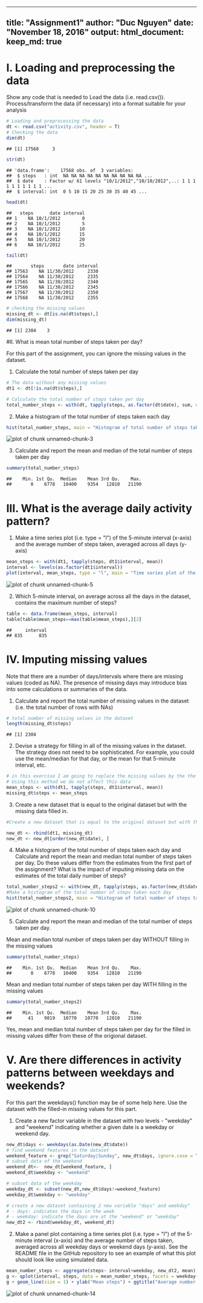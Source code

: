 ---
title: "Assignment1"
author: "Duc Nguyen"
date: "November 18, 2016"
output:
  html_document:
   keep_md: true
   ---




# I. Loading and preprocessing the data

Show any code that is needed to Load the data (i.e. read.csv()). Process/transform the data (if necessary) into a format suitable for your analysis



```r
# Loading and preprocessing the data
dt <- read.csv("activity.csv", header = T)
# Checking the data
dim(dt)
```

```
## [1] 17568     3
```

```r
str(dt)
```

```
## 'data.frame':	17568 obs. of  3 variables:
##  $ steps   : int  NA NA NA NA NA NA NA NA NA NA ...
##  $ date    : Factor w/ 61 levels "10/1/2012","10/10/2012",..: 1 1 1 1 1 1 1 1 1 1 ...
##  $ interval: int  0 5 10 15 20 25 30 35 40 45 ...
```

```r
head(dt)
```

```
##   steps      date interval
## 1    NA 10/1/2012        0
## 2    NA 10/1/2012        5
## 3    NA 10/1/2012       10
## 4    NA 10/1/2012       15
## 5    NA 10/1/2012       20
## 6    NA 10/1/2012       25
```

```r
tail(dt)
```

```
##       steps       date interval
## 17563    NA 11/30/2012     2330
## 17564    NA 11/30/2012     2335
## 17565    NA 11/30/2012     2340
## 17566    NA 11/30/2012     2345
## 17567    NA 11/30/2012     2350
## 17568    NA 11/30/2012     2355
```

```r
# checking the missing values
missing_dt <- dt[is.na(dt$steps),]
dim(missing_dt)
```

```
## [1] 2304    3
```
#II. What is mean total number of steps taken per day?

For this part of the assignment, you can ignore the missing values in the dataset.

1. Calculate the total number of steps taken per day


```r
# The data without any missing values
dt1 <- dt[!is.na(dt$steps),]

# Calculate the total number of steps taken per day
total_number_steps <- with(dt, tapply(steps, as.factor(dt$date), sum, na.rm = T))
```

2. Make a histogram of the total number of steps taken each day


```r
hist(total_number_steps, main = "Histogram of total number of steps taken per day", xlab = "Total number of steps")
```

![plot of chunk unnamed-chunk-3](Figs/unnamed-chunk-3-1.png)

3. Calculate and report the mean and median of the total number of steps taken per day


```r
summary(total_number_steps)
```

```
##    Min. 1st Qu.  Median    Mean 3rd Qu.    Max. 
##       0    6778   10400    9354   12810   21190
```

# III. What is the average daily activity pattern?

1. Make a time series plot (i.e. type = "l") of the 5-minute interval (x-axis) and the average number of steps taken, averaged across all days (y-axis)


```r
mean_steps <- with(dt1, tapply(steps, dt1$interval, mean))
interval <- levels(as.factor(dt1$interval))
plot(interval, mean_steps, type = "l", main = "Time series plot of the \n average number of steps taken", xlab = "interval", ylab = "Mean steps")
```

![plot of chunk unnamed-chunk-5](Figs/unnamed-chunk-5-1.png)

2. Which 5-minute interval, on average across all the days in the dataset, contains the maximum number of steps?

```r
table <- data.frame(mean_steps, interval)
table[table$mean_steps==max(table$mean_steps),][2]
```

```
##     interval
## 835      835
```

# IV. Imputing missing values

Note that there are a number of days/intervals where there are missing values (coded as NA). The presence of missing days may introduce bias into some calculations or summaries of the data.

1. Calculate and report the total number of missing values in the dataset (i.e. the total number of rows with NAs)

```r
# total number of missing values in the dataset
length(missing_dt$steps)
```

```
## [1] 2304
```

2. Devise a strategy for filling in all of the missing values in the dataset. The strategy does not need to be sophisticated. For example, you could use the mean/median for that day, or the mean for that 5-minute interval, etc.

```r
# in this exercise I am going to replace the missing values by the the average number of steps taken, averaged across all days.
# Using this method we do not affect this data
mean_steps <- with(dt1, tapply(steps, dt1$interval, mean))
missing_dt$steps <- mean_steps
```

3. Create a new dataset that is equal to the original dataset but with the missing data filled in.

```r
#Create a new dataset that is equal to the original dataset but with the missing data filled in.

new_dt <- rbind(dt1, missing_dt)
new_dt <- new_dt[order(new_dt$date), ]
```

4. Make a histogram of the total number of steps taken each day and Calculate and report the mean and median total number of steps taken per day. Do these values differ from the estimates from the first part of the assignment? What is the impact of imputing missing data on the estimates of the total daily number of steps?

```r
total_number_steps2 <- with(new_dt, tapply(steps, as.factor(new_dt$date), sum))
#Make a histogram of the total number of steps taken each day
hist(total_number_steps2, main = "Histogram of total number of steps taken per day", xlab = "Total number of steps")
```

![plot of chunk unnamed-chunk-10](Figs/unnamed-chunk-10-1.png)

5. Calculate and report the mean and median of the total number of steps taken per day.

Mean and median total number of steps taken per day WITHOUT filling in the missing values

```r
summary(total_number_steps)
```

```
##    Min. 1st Qu.  Median    Mean 3rd Qu.    Max. 
##       0    6778   10400    9354   12810   21190
```

Mean and median total number of steps taken per day WITH filling in the missing values

```r
summary(total_number_steps2)
```

```
##    Min. 1st Qu.  Median    Mean 3rd Qu.    Max. 
##      41    9819   10770   10770   12810   21190
```
Yes, mean and median total number of steps taken per day for the filled in missing values differ from these of the origional dataset.


# V. Are there differences in activity patterns between weekdays and weekends?

For this part the weekdays() function may be of some help here. Use the dataset with the filled-in missing values for this part.

1. Create a new factor variable in the dataset with two levels - "weekday" and "weekend" indicating whether a given date is a weekday or weekend day.

```r
new_dt$days <- weekdays(as.Date(new_dt$date))
# find weekend features in the dataset
weekend_feature <- grep("Saturday|Sunday", new_dt$days, ignore.case = T)
# subset data of the weekend
weekend_dt<-  new_dt[weekend_feature, ]
weekend_dt$weekday <- "weekend"

# subset data of the weekday
weekday_dt <- subset(new_dt,new_dt$days!=weekend_feature)
weekday_dt$weekday <- "weekday"

# create a new dataset containing 2 new variable "days" and weekday" 
# - days: indicates the days in the week
# - weekday: indicate the days are at the "weekend" or "weekday"
new_dt2 <- rbind(weekday_dt, weekend_dt)
```


2. Make a panel plot containing a time series plot (i.e. type = "l") of the 5-minute interval (x-axis) and the average number of steps taken, averaged across all weekday days or weekend days (y-axis). See the README file in the GitHub repository to see an example of what this plot should look like using simulated data.

```r
mean_number_steps <- aggregate(steps~ interval+weekday, new_dt2, mean)
g <- qplot(interval, steps, data = mean_number_steps, facets = weekday~.)
g + geom_line(size = 1) + ylab("Mean steps") + ggtitle("Average number of steps taken, \n averaged across all weekday days or weekend days ")
```

![plot of chunk unnamed-chunk-14](Figs/unnamed-chunk-14-1.png)





